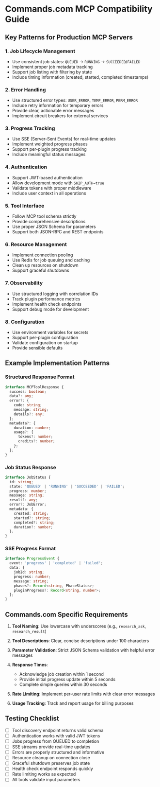 # Commands.com MCP Compatibility Guide

## Key Patterns for Production MCP Servers

### 1. **Job Lifecycle Management**
- Use consistent job states: `QUEUED` → `RUNNING` → `SUCCEEDED`/`FAILED`
- Implement proper job metadata tracking
- Support job listing with filtering by state
- Include timing information (created, started, completed timestamps)

### 2. **Error Handling**
- Use structured error types: `USER_ERROR`, `TEMP_ERROR`, `PERM_ERROR`
- Include retry information for temporary errors
- Provide clear, actionable error messages
- Implement circuit breakers for external services

### 3. **Progress Tracking**
- Use SSE (Server-Sent Events) for real-time updates
- Implement weighted progress phases
- Support per-plugin progress tracking
- Include meaningful status messages

### 4. **Authentication**
- Support JWT-based authentication
- Allow development mode with `SKIP_AUTH=true`
- Validate tokens with proper middleware
- Include user context in all operations

### 5. **Tool Interface**
- Follow MCP tool schema strictly
- Provide comprehensive descriptions
- Use proper JSON Schema for parameters
- Support both JSON-RPC and REST endpoints

### 6. **Resource Management**
- Implement connection pooling
- Use Redis for job queuing and caching
- Clean up resources on shutdown
- Support graceful shutdowns

### 7. **Observability**
- Use structured logging with correlation IDs
- Track plugin performance metrics
- Implement health check endpoints
- Support debug mode for development

### 8. **Configuration**
- Use environment variables for secrets
- Support per-plugin configuration
- Validate configuration on startup
- Provide sensible defaults

## Example Implementation Patterns

### Structured Response Format
```typescript
interface MCPToolResponse {
  success: boolean;
  data?: any;
  error?: {
    code: string;
    message: string;
    details?: any;
  };
  metadata?: {
    duration: number;
    usage?: {
      tokens?: number;
      credits?: number;
    };
  };
}
```

### Job Status Response
```typescript
interface JobStatus {
  id: string;
  state: 'QUEUED' | 'RUNNING' | 'SUCCEEDED' | 'FAILED';
  progress: number;
  message: string;
  result?: any;
  error?: JobError;
  metadata: {
    created: string;
    started?: string;
    completed?: string;
    duration?: number;
  };
}
```

### SSE Progress Format
```typescript
interface ProgressEvent {
  event: 'progress' | 'completed' | 'failed';
  data: {
    jobId: string;
    progress: number;
    message: string;
    phases?: Record<string, PhaseStatus>;
    pluginProgress?: Record<string, number>;
  };
}
```

## Commands.com Specific Requirements

1. **Tool Naming**: Use lowercase with underscores (e.g., `research_ask`, `research_result`)

2. **Tool Descriptions**: Clear, concise descriptions under 100 characters

3. **Parameter Validation**: Strict JSON Schema validation with helpful error messages

4. **Response Times**: 
   - Acknowledge job creation within 1 second
   - Provide initial progress update within 5 seconds
   - Complete simple queries within 30 seconds

5. **Rate Limiting**: Implement per-user rate limits with clear error messages

6. **Usage Tracking**: Track and report usage for billing purposes

## Testing Checklist

- [ ] Tool discovery endpoint returns valid schema
- [ ] Authentication works with valid JWT tokens
- [ ] Jobs progress from QUEUED to completion
- [ ] SSE streams provide real-time updates
- [ ] Errors are properly structured and informative
- [ ] Resource cleanup on connection close
- [ ] Graceful shutdown preserves job state
- [ ] Health check endpoint responds quickly
- [ ] Rate limiting works as expected
- [ ] All tools validate input parameters